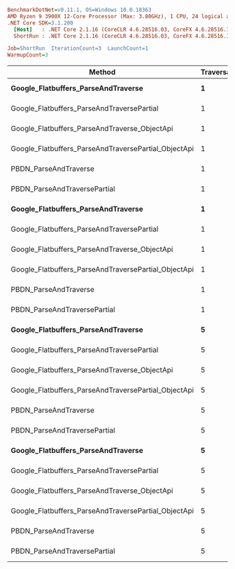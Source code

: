 ``` ini

BenchmarkDotNet=v0.11.1, OS=Windows 10.0.18363
AMD Ryzen 9 3900X 12-Core Processor (Max: 3.80GHz), 1 CPU, 24 logical and 12 physical cores
.NET Core SDK=3.1.200
  [Host]   : .NET Core 2.1.16 (CoreCLR 4.6.28516.03, CoreFX 4.6.28516.10), 64bit RyuJIT
  ShortRun : .NET Core 2.1.16 (CoreCLR 4.6.28516.03, CoreFX 4.6.28516.10), 64bit RyuJIT

Job=ShortRun  IterationCount=3  LaunchCount=1  
WarmupCount=3  

```
|                                               Method | TraversalCount | VectorLength |        Mean |       Error |      StdDev |
|----------------------------------------------------- |--------------- |------------- |------------:|------------:|------------:|
|                  **Google_Flatbuffers_ParseAndTraverse** |              **1** |            **3** |  **1,033.1 ns** |    **38.40 ns** |   **2.1696 ns** |
|           Google_Flatbuffers_ParseAndTraversePartial |              1 |            3 |    700.8 ns |    23.92 ns |   1.3514 ns |
|        Google_Flatbuffers_ParseAndTraverse_ObjectApi |              1 |            3 |  1,507.9 ns |    26.47 ns |   1.4956 ns |
| Google_Flatbuffers_ParseAndTraversePartial_ObjectApi |              1 |            3 |  1,504.5 ns |    52.17 ns |   2.9476 ns |
|                                PBDN_ParseAndTraverse |              1 |            3 |  3,238.9 ns |   122.44 ns |   6.9178 ns |
|                         PBDN_ParseAndTraversePartial |              1 |            3 |  3,247.2 ns |   395.02 ns |  22.3195 ns |
|                  **Google_Flatbuffers_ParseAndTraverse** |              **1** |           **30** |  **8,786.0 ns** |    **87.14 ns** |   **4.9237 ns** |
|           Google_Flatbuffers_ParseAndTraversePartial |              1 |           30 |  5,553.8 ns |   213.35 ns |  12.0549 ns |
|        Google_Flatbuffers_ParseAndTraverse_ObjectApi |              1 |           30 | 13,483.4 ns |   453.44 ns |  25.6200 ns |
| Google_Flatbuffers_ParseAndTraversePartial_ObjectApi |              1 |           30 | 13,376.5 ns |   175.88 ns |   9.9376 ns |
|                                PBDN_ParseAndTraverse |              1 |           30 | 23,548.9 ns | 2,091.87 ns | 118.1948 ns |
|                         PBDN_ParseAndTraversePartial |              1 |           30 | 24,080.6 ns | 1,714.82 ns |  96.8906 ns |
|                  **Google_Flatbuffers_ParseAndTraverse** |              **5** |            **3** |  **5,054.0 ns** |    **53.41 ns** |   **3.0177 ns** |
|           Google_Flatbuffers_ParseAndTraversePartial |              5 |            3 |  3,508.4 ns |    11.99 ns |   0.6774 ns |
|        Google_Flatbuffers_ParseAndTraverse_ObjectApi |              5 |            3 |  1,537.3 ns |    50.19 ns |   2.8360 ns |
| Google_Flatbuffers_ParseAndTraversePartial_ObjectApi |              5 |            3 |  1,526.0 ns |    81.95 ns |   4.6301 ns |
|                                PBDN_ParseAndTraverse |              5 |            3 |  3,576.3 ns | 1,839.37 ns | 103.9280 ns |
|                         PBDN_ParseAndTraversePartial |              5 |            3 |  3,382.2 ns |   293.87 ns |  16.6039 ns |
|                  **Google_Flatbuffers_ParseAndTraverse** |              **5** |           **30** | **43,056.7 ns** |   **497.05 ns** |  **28.0840 ns** |
|           Google_Flatbuffers_ParseAndTraversePartial |              5 |           30 | 28,585.4 ns | 4,213.12 ns | 238.0493 ns |
|        Google_Flatbuffers_ParseAndTraverse_ObjectApi |              5 |           30 | 13,794.5 ns |   627.36 ns |  35.4470 ns |
| Google_Flatbuffers_ParseAndTraversePartial_ObjectApi |              5 |           30 | 13,347.6 ns |   680.48 ns |  38.4484 ns |
|                                PBDN_ParseAndTraverse |              5 |           30 | 26,063.3 ns | 3,254.30 ns | 183.8738 ns |
|                         PBDN_ParseAndTraversePartial |              5 |           30 | 24,455.6 ns |   784.10 ns |  44.3034 ns |
